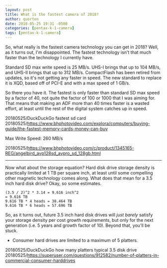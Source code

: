 ```yaml
---
layout: post
title: What is the fastest camera of 2018?
author: quorten
date: 2018-05-25 19:31 -0500
categories: [pentax-k-1-camera]
tags: [pentax-k-1-camera]
---
```


So, what really is the fastest camera technology you can get in 2018?
Well, as it turns out, I'm disappointed.  The fastest technology isn't
that much faster than the technology I currently have.

Standard SD max write speed is 25 MB/s.  UHS-I brings that up to 104
MB/s, and UHS-II brings that up to 312 MB/s.  CompactFlash has been
retired from updates, so it's not getting any faster in speed.  The
new standard to replace it is XQD, based off of PCI-E and with a max
speed of 1 GB/s.

<!-- more -->

So there you have it.  The fastest is only faster than standard SD max
speed by a factor of 40, not quite the factor of 100 or 1000 that I
was aiming for.  That means that making an ADF more than 40 times
faster is a wasted effort, at least until the rest of the digital
system catches up in speed.

20180525/DuckDuckGo fastest sd card  
20180525/https://www.bhphotovideo.com/explora/computers/buying-guide/the-fastest-memory-cards-money-can-buy

Max Write Speed: 260 MB/s

20180525/https://www.bhphotovideo.com/c/product/1345165-REG/angelbird_avp128sd_avpro_sd_128gb.html

----------

Now what about the storage equation?  Hard disk drive storage density
is practically limited at 1 TB per square inch, at least until some
compelling other magnetic technology comes along.  What does that mean
for a 3.5 inch hard disk drive?  Okay, so some estimates.

    (3.5 / 2)^2 * 3.14 = 9.616 inch^2
    = 9.616 TB
    9.616 TB * 4 heads = 38.464 TB
    9.616 TB * 6 heads = 57.696 TB

So, as it turns out, future 3.5 inch hard disk drives will _just
barely_ satisfy your storage density per cost growth requirements, but
only for the next generation (i.e. 5 years and growth factor of 10).
Beyond that, you'll be stuck.

* Consumer hard drives are limited to a maximum of 5 platters.

20180525/DuckDuckGo how many platters typical 3.5 disk drive  
20180525/https://superuser.com/questions/912582/number-of-platters-in-commercial-consumer-harddrives
